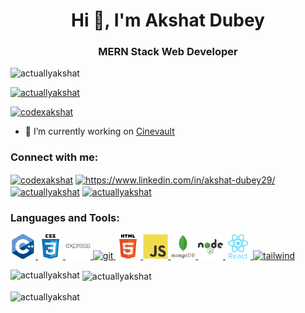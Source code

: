 <h1 align="center">Hi 👋, I'm Akshat Dubey</h1>
<h3 align="center">MERN Stack Web Developer</h3>

<p align="left"> <img src="https://komarev.com/ghpvc/?username=actuallyakshat&label=Profile%20views&color=0e75b6&style=flat" alt="actuallyakshat" /> </p>

<p align="left"> <a href="https://github.com/ryo-ma/github-profile-trophy"><img src="https://github-profile-trophy.vercel.app/?username=actuallyakshat" alt="actuallyakshat" /></a> </p>

<p align="left"> <a href="https://twitter.com/codexakshat" target="blank"><img src="https://img.shields.io/twitter/follow/codexakshat?logo=twitter&style=for-the-badge" alt="codexakshat" /></a> </p>

- 🔭 I’m currently working on [Cinevault](https://cinevault-app.vercel.app)

<h3 align="left">Connect with me:</h3>
<p align="left">
<a href="https://twitter.com/codexakshat" target="blank"><img align="center" src="https://raw.githubusercontent.com/rahuldkjain/github-profile-readme-generator/master/src/images/icons/Social/twitter.svg" alt="codexakshat" height="30" width="40" /></a>
<a href="https://linkedin.com/in/https://www.linkedin.com/in/akshat-dubey29/" target="blank"><img align="center" src="https://raw.githubusercontent.com/rahuldkjain/github-profile-readme-generator/master/src/images/icons/Social/linked-in-alt.svg" alt="https://www.linkedin.com/in/akshat-dubey29/" height="30" width="40" /></a>
<a href="https://instagram.com/actuallyakshat" target="blank"><img align="center" src="https://raw.githubusercontent.com/rahuldkjain/github-profile-readme-generator/master/src/images/icons/Social/instagram.svg" alt="actuallyakshat" height="30" width="40" /></a>
<a href="https://www.leetcode.com/actuallyakshat" target="blank"><img align="center" src="https://raw.githubusercontent.com/rahuldkjain/github-profile-readme-generator/master/src/images/icons/Social/leet-code.svg" alt="actuallyakshat" height="30" width="40" /></a>
</p>

<h3 align="left">Languages and Tools:</h3>
<p align="left"> <a href="https://www.w3schools.com/cpp/" target="_blank" rel="noreferrer"> <img src="https://raw.githubusercontent.com/devicons/devicon/master/icons/cplusplus/cplusplus-original.svg" alt="cplusplus" width="40" height="40"/> </a> <a href="https://www.w3schools.com/css/" target="_blank" rel="noreferrer"> <img src="https://raw.githubusercontent.com/devicons/devicon/master/icons/css3/css3-original-wordmark.svg" alt="css3" width="40" height="40"/> </a> <a href="https://expressjs.com" target="_blank" rel="noreferrer"> <img src="https://raw.githubusercontent.com/devicons/devicon/master/icons/express/express-original-wordmark.svg" alt="express" width="40" height="40"/> </a> <a href="https://git-scm.com/" target="_blank" rel="noreferrer"> <img src="https://www.vectorlogo.zone/logos/git-scm/git-scm-icon.svg" alt="git" width="40" height="40"/> </a> <a href="https://www.w3.org/html/" target="_blank" rel="noreferrer"> <img src="https://raw.githubusercontent.com/devicons/devicon/master/icons/html5/html5-original-wordmark.svg" alt="html5" width="40" height="40"/> </a> <a href="https://developer.mozilla.org/en-US/docs/Web/JavaScript" target="_blank" rel="noreferrer"> <img src="https://raw.githubusercontent.com/devicons/devicon/master/icons/javascript/javascript-original.svg" alt="javascript" width="40" height="40"/> </a> <a href="https://www.mongodb.com/" target="_blank" rel="noreferrer"> <img src="https://raw.githubusercontent.com/devicons/devicon/master/icons/mongodb/mongodb-original-wordmark.svg" alt="mongodb" width="40" height="40"/> </a> <a href="https://nodejs.org" target="_blank" rel="noreferrer"> <img src="https://raw.githubusercontent.com/devicons/devicon/master/icons/nodejs/nodejs-original-wordmark.svg" alt="nodejs" width="40" height="40"/> </a> <a href="https://reactjs.org/" target="_blank" rel="noreferrer"> <img src="https://raw.githubusercontent.com/devicons/devicon/master/icons/react/react-original-wordmark.svg" alt="react" width="40" height="40"/> </a> <a href="https://tailwindcss.com/" target="_blank" rel="noreferrer"> <img src="https://www.vectorlogo.zone/logos/tailwindcss/tailwindcss-icon.svg" alt="tailwind" width="40" height="40"/> </a> </p>

<p><img align="left" src="https://github-readme-stats.vercel.app/api/top-langs?username=actuallyakshat&show_icons=true&locale=en&layout=compact" alt="actuallyakshat" /></p>

<p>&nbsp;<img align="center" src="https://github-readme-stats.vercel.app/api?username=actuallyakshat&show_icons=true&locale=en" alt="actuallyakshat" /></p>

<p><img align="center" src="https://github-readme-streak-stats.herokuapp.com/?user=actuallyakshat&" alt="actuallyakshat" /></p>
